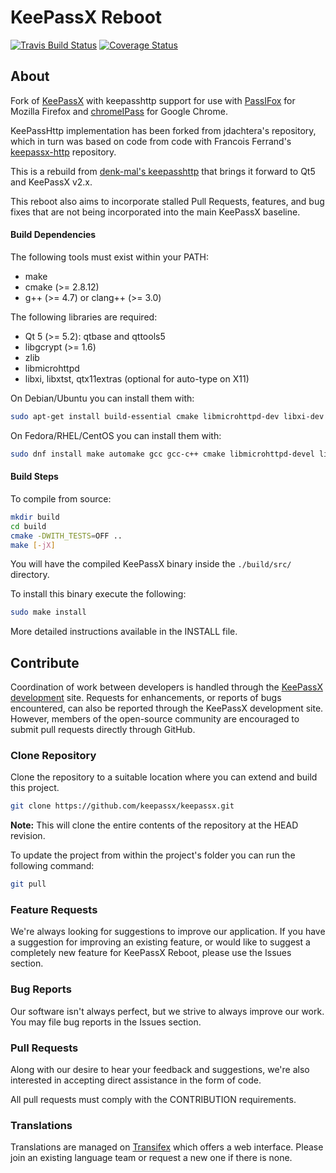 # KeePassX Reboot

[![Travis Build Status](https://travis-ci.org/keepassxreboot/keepassx.svg?branch=master)](https://travis-ci.org/keepassxreboot/keepassx)  [![Coverage Status](https://coveralls.io/repos/github/keepassxreboot/keepassx/badge.svg?branch=develop)](https://coveralls.io/github/keepassxreboot/keepassx?branch=develop)

## About

Fork of [KeePassX](https://www.keepassx.org/) with keepasshttp support for use with [PassIFox](https://addons.mozilla.org/en-us/firefox/addon/passifox/) for Mozilla Firefox and [chromeIPass](https://chrome.google.com/webstore/detail/chromeipass/ompiailgknfdndiefoaoiligalphfdae) for Google Chrome.

KeePassHttp implementation has been forked from jdachtera's repository, which in turn was based on code from code with Francois Ferrand's [keepassx-http](https://gitorious.org/keepassx/keepassx-http/source/master) repository. 

This is a rebuild from [denk-mal's keepasshttp](https://github.com/denk-mal/keepassx.git) that brings it forward to Qt5 and KeePassX v2.x.

This reboot also aims to incorporate stalled Pull Requests, features, and bug fixes that are not being incorporated into the main KeePassX baseline.

#### Build Dependencies

The following tools must exist within your PATH:

* make
* cmake (>= 2.8.12)
* g++ (>= 4.7) or clang++ (>= 3.0)

The following libraries are required:

* Qt 5 (>= 5.2): qtbase and qttools5
* libgcrypt (>= 1.6)
* zlib
* libmicrohttpd
* libxi, libxtst, qtx11extras (optional for auto-type on X11)

On Debian/Ubuntu you can install them with:

```bash
sudo apt-get install build-essential cmake libmicrohttpd-dev libxi-dev qtbase5-dev libqt5x11extras5-dev qttools5-dev qttools5-dev-tools libgcrypt20-dev zlib1g-dev
```

On Fedora/RHEL/CentOS you can install them with:

```bash
sudo dnf install make automake gcc gcc-c++ cmake libmicrohttpd-devel libXi-devel qt5-qtbase-devel qt5-qtx11extras qt5-qttools libgcrypt-devel zlib-devel
```

#### Build Steps

To compile from source:

```bash
mkdir build
cd build
cmake -DWITH_TESTS=OFF ..
make [-jX]
```

You will have the compiled KeePassX binary inside the `./build/src/` directory.

To install this binary execute the following:

```bash
sudo make install
```

More detailed instructions available in the INSTALL file.

## Contribute

Coordination of work between developers is handled through the [KeePassX development](https://www.keepassx.org/dev/) site.
Requests for enhancements, or reports of bugs encountered, can also be reported through the KeePassX development site.
However, members of the open-source community are encouraged to submit pull requests directly through GitHub.

### Clone Repository

Clone the repository to a suitable location where you can extend and build this project.

```bash
git clone https://github.com/keepassx/keepassx.git
```

**Note:** This will clone the entire contents of the repository at the HEAD revision.

To update the project from within the project's folder you can run the following command:

```bash
git pull
```

### Feature Requests

We're always looking for suggestions to improve our application. If you have a suggestion for improving an existing feature,
or would like to suggest a completely new feature for KeePassX Reboot, please use the Issues section.

### Bug Reports

Our software isn't always perfect, but we strive to always improve our work. You may file bug reports in the Issues section.

### Pull Requests

Along with our desire to hear your feedback and suggestions, we're also interested in accepting direct assistance in the form of code.

All pull requests must comply with the CONTRIBUTION requirements.

### Translations

Translations are managed on [Transifex](https://www.transifex.com/projects/p/keepassx/) which offers a web interface.
Please join an existing language team or request a new one if there is none.
